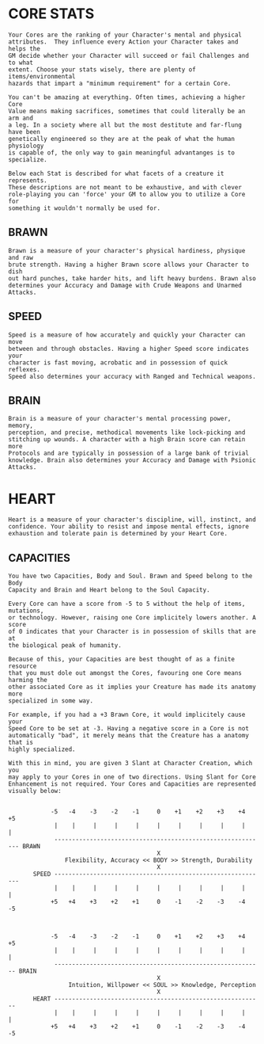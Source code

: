 CORE STATS
==========

    Your Cores are the ranking of your Character's mental and physical
    attributes.  They influence every Action your Character takes and helps the
    GM decide whether your Character will succeed or fail Challenges and to what
    extent. Choose your stats wisely, there are plenty of items/environmental
    hazards that impart a "minimum requirement" for a certain Core. 
    
    You can't be amazing at everything. Often times, achieving a higher Core
    Value means making sacrifices, sometimes that could literally be an arm and
    a leg. In a society where all but the most destitute and far-flung have been
    genetically engineered so they are at the peak of what the human physiology
    is capable of, the only way to gain meaningful advantanges is to specialize.
    
    Below each Stat is described for what facets of a creature it represents.
    These descriptions are not meant to be exhaustive, and with clever
    role-playing you can 'force' your GM to allow you to utilize a Core for
    something it wouldn't normally be used for.

BRAWN
-----

    Brawn is a measure of your character's physical hardiness, physique and raw
    brute strength. Having a higher Brawn score allows your Character to dish
    out hard punches, take harder hits, and lift heavy burdens. Brawn also
    determines your Accuracy and Damage with Crude Weapons and Unarmed Attacks.

SPEED
-----
    
    Speed is a measure of how accurately and quickly your Character can move
    between and through obstacles. Having a higher Speed score indicates your
    character is fast moving, acrobatic and in possession of quick reflexes.
    Speed also determines your accuracy with Ranged and Technical weapons.

BRAIN
-----

    Brain is a measure of your character's mental processing power, memory,
    perception, and precise, methodical movements like lock-picking and
    stitching up wounds. A character with a high Brain score can retain more
    Protocols and are typically in possession of a large bank of trivial
    knowledge. Brain also determines your Accuracy and Damage with Psionic
    Attacks.

HEART
=====

    Heart is a measure of your character's discipline, will, instinct, and
    confidence. Your ability to resist and impose mental effects, ignore
    exhaustion and tolerate pain is determined by your Heart Core.


CAPACITIES
----------

    You have two Capacities, Body and Soul. Brawn and Speed belong to the Body
    Capacity and Brain and Heart belong to the Soul Capacity.

    Every Core can have a score from -5 to 5 without the help of items, mutations,
    or technology. However, raising one Core implicitely lowers another. A score
    of 0 indicates that your Character is in possession of skills that are at
    the biological peak of humanity.

    Because of this, your Capacities are best thought of as a finite resource
    that you must dole out amongst the Cores, favouring one Core means harming the
    other associated Core as it implies your Creature has made its anatomy more
    specialized in some way.

    For example, if you had a +3 Brawn Core, it would implicitely cause your
    Speed Core to be set at -3. Having a negative score in a Core is not
    automatically "bad", it merely means that the Creature has a anatomy that is
    highly specialized.
    
    With this in mind, you are given 3 Slant at Character Creation, which you
    may apply to your Cores in one of two directions. Using Slant for Core
    Enhancement is not required. Your Cores and Capacities are represented
    visually below:


                -5   -4    -3    -2    -1     0    +1    +2    +3    +4   +5                       
                 |    |     |     |     |     |     |     |     |     |    |
                 ------------------------------------------------------------ BRAWN
                                              X
                    Flexibility, Accuracy << BODY >> Strength, Durability
                                              X
           SPEED ------------------------------------------------------------      
                 |    |     |     |     |     |     |     |     |     |    |
                +5   +4    +3    +2    +1     0    -1    -2    -3    -4   -5                       



                -5   -4    -3    -2    -1     0    +1    +2    +3    +4   +5                       
                 |    |     |     |     |     |     |     |     |     |    |
                 ----------------------------------------------------------- BRAIN
                                              X
                     Intuition, Willpower << SOUL >> Knowledge, Perception
                                              X
           HEART -----------------------------------------------------------      
                 |    |     |     |     |     |     |     |     |     |    |
                +5   +4    +3    +2    +1     0    -1    -2    -3    -4   -5                       

